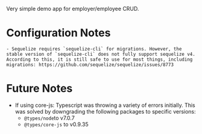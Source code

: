 Very simple demo app for employer/employee CRUD.

# Configuration Notes
    - Sequelize requires `sequelize-cli` for migrations. However, the stable version of `sequelize-cli` does not fully support sequelize v4. According to this, it is still safe to use for most things, including migrations: https://github.com/sequelize/sequelize/issues/8773


# Future Notes
  - If using core-js: Typescript was throwing a variety of errors initially. This was solved by downgrading the following packages to specific versions:
    - `@types/node`to v7.0.7
    - `@types/core-js` to v0.9.35

